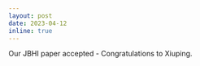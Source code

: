 ```yaml
---
layout: post
date: 2023-04-12
inline: true
---
```


Our JBHI paper accepted - Congratulations to Xiuping.